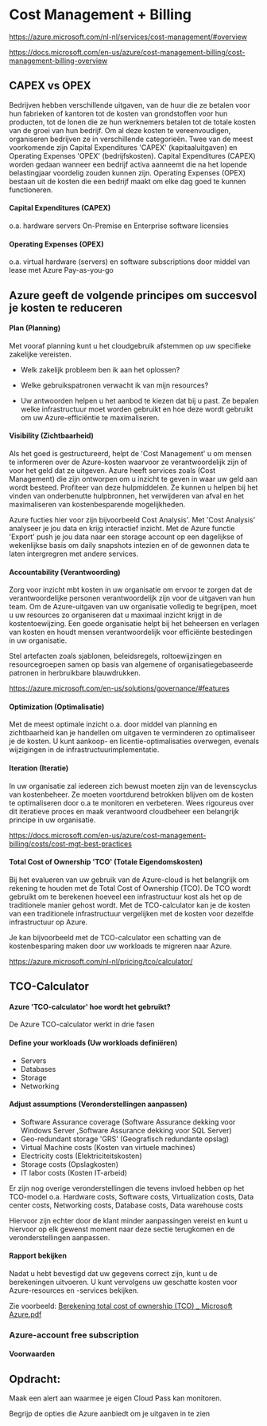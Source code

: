 # Cost Management + Billing

https://azure.microsoft.com/nl-nl/services/cost-management/#overview

https://docs.microsoft.com/en-us/azure/cost-management-billing/cost-management-billing-overview

## CAPEX vs OPEX

Bedrijven hebben verschillende uitgaven, van de huur die ze betalen voor hun fabrieken of kantoren tot de kosten van grondstoffen voor hun producten, 
tot de lonen die ze hun werknemers betalen tot de totale kosten van de groei van hun bedrijf. 
Om al deze kosten te vereenvoudigen, organiseren bedrijven ze in verschillende categorieën. Twee van de meest voorkomende zijn Capital Expenditures 'CAPEX' (kapitaaluitgaven) 
en Operating Expenses 'OPEX' (bedrijfskosten).
Capital Expenditures (CAPEX) worden gedaan wanneer een bedrijf activa aanneemt die na het lopende belastingjaar voordelig zouden kunnen zijn.
Operating Expenses (OPEX) bestaan uit de kosten die een bedrijf maakt om elke dag goed te kunnen functioneren. 
 
#### Capital Expenditures (CAPEX) 

o.a. hardware servers On-Premise en Enterprise software licensies

#### Operating Expenses (OPEX) 

o.a. virtual hardware (servers) en software subscriptions door middel van lease met Azure Pay-as-you-go 

## Azure geeft de volgende principes om succesvol je kosten te reduceren

#### Plan (Planning)

Met vooraf planning kunt u het cloudgebruik afstemmen op uw specifieke zakelijke vereisten. 

- Welk zakelijk probleem ben ik aan het oplossen?

- Welke gebruikspatronen verwacht ik van mijn resources?

- Uw antwoorden helpen u het aanbod te kiezen dat bij u past.
Ze bepalen welke infrastructuur moet worden gebruikt en hoe deze wordt gebruikt om uw Azure-efficiëntie te maximaliseren.

#### Visibility (Zichtbaarheid) 

Als het goed is gestructureerd, helpt de 'Cost Management' u om mensen te informeren over de Azure-kosten 
waarvoor ze verantwoordelijk zijn of voor het geld dat ze uitgeven. 
Azure heeft services zoals (Cost Management) die zijn ontworpen om u inzicht te geven in waar uw geld aan wordt besteed. 
Profiteer van deze hulpmiddelen. Ze kunnen u helpen bij het vinden van onderbenutte hulpbronnen, 
het verwijderen van afval en het maximaliseren van kostenbesparende mogelijkheden.

Azure fucties hier voor zijn bijvoorbeeld Cost Analysis'. Met 'Cost Analysis' analyseer je jou data en krijg interactief inzicht.
Met de Azure functie 'Export' push je jou data naar een storage account op een dagelijkse of wekenlijkse basis om daily snapshots intezien 
en of de gewonnen data te laten intergregren met andere services.

#### Accountability (Verantwoording)

Zorg voor inzicht mbt kosten in uw organisatie om ervoor te zorgen dat de verantwoordelijke personen verantwoordelijk zijn voor de uitgaven van hun team. 
Om de Azure-uitgaven van uw organisatie volledig te begrijpen, moet u uw resources zo organiseren dat u maximaal inzicht krijgt in de kostentoewijzing. 
Een goede organisatie helpt bij het beheersen en verlagen van kosten en houdt mensen verantwoordelijk voor efficiënte bestedingen in uw organisatie.

Stel artefacten zoals sjablonen, beleidsregels, roltoewijzingen en resourcegroepen samen op basis van algemene of organisatiegebaseerde patronen in herbruikbare blauwdrukken.

https://azure.microsoft.com/en-us/solutions/governance/#features

#### Optimization (Optimalisatie)

Met de meest optimale inzicht o.a. door middel van planning en zichtbaarheid kan je handellen om uitgaven te verminderen zo optimaliseer je de kosten. 
U kunt aankoop- en licentie-optimalisaties overwegen, evenals wijzigingen in de infrastructuurimplementatie.

#### Iteration (Iteratie)

In uw organisatie zal iedereen zich bewust moeten zijn van de levenscyclus van kostenbeheer. 
Ze moeten voortdurend betrokken blijven om de kosten te optimaliseren door o.a te monitoren en verbeteren.
Wees rigoureus over dit iteratieve proces en maak verantwoord cloudbeheer een belangrijk principe in uw organisatie.

https://docs.microsoft.com/en-us/azure/cost-management-billing/costs/cost-mgt-best-practices

#### Total Cost of Ownership 'TCO' (Totale Eigendomskosten)

Bij het evalueren van uw gebruik van de Azure-cloud is het belangrijk om rekening te houden met de Total Cost of Ownership (TCO).
De TCO wordt gebruikt om te berekenen hoeveel een infrastructuur kost als het op de traditionele manier gehost wordt. 
Met de TCO-calculator kan je de kosten van een traditionele infrastructuur vergelijken met de kosten voor dezelfde infrastructuur op Azure.

Je kan bijvoorbeeld met de TCO-calculator een schatting van de kostenbesparing maken door uw workloads te migreren naar Azure.

https://azure.microsoft.com/nl-nl/pricing/tco/calculator/

## TCO-Calculator

#### Azure 'TCO-calculator' hoe wordt het gebruikt?

De Azure TCO-calculator werkt in drie fasen

#### Define your workloads (Uw workloads definiëren)
- Servers
- Databases
- Storage
- Networking

#### Adjust assumptions (Veronderstellingen aanpassen)
- Software Assurance coverage (Software Assurance dekking voor Windows Server ,Software Assurance dekking voor SQL Server)
- Geo-redundant storage 'GRS' (Geografisch redundante opslag)
- Virtual Machine costs (Kosten van virtuele machines)
- Electricity costs (Elektriciteitskosten)
- Storage costs (Opslagkosten)
- IT labor costs (Kosten IT-arbeid)

Er zijn nog overige veronderstellingen die tevens invloed hebben op het TCO-model o.a.
Hardware costs, Software costs, Virtualization costs, Data center costs, Networking costs, Database costs, Data warehouse costs

Hiervoor zijn echter door de klant minder aanpassingen vereist en kunt u hiervoor op elk gewenst moment naar deze sectie terugkomen en de veronderstellingen aanpassen.

#### Rapport bekijken
 
Nadat u hebt bevestigd dat uw gegevens correct zijn, kunt u de berekeningen uitvoeren. U kunt vervolgens uw geschatte kosten voor Azure-resources en -services bekijken.
 
Zie voorbeeld: [Berekening total cost of ownership (TCO) _ Microsoft Azure.pdf](https://github.com/techgrounds/cloud-6-repo-alyelrabat/files/7711801/Berekening.total.cost.of.ownership.TCO._.Microsoft.Azure.pdf)

### Azure-account free subscription

#### Voorwaarden

## Opdracht:

Maak een alert aan waarmee je eigen Cloud Pass kan monitoren. 

Begrijp de opties die Azure aanbiedt om je uitgaven in te zien




